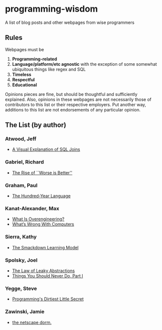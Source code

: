 # programming-wisdom
A list of blog posts and other webpages from wise programmers

## Rules
Webpages must be 

1. **Programming-related**
2. **Language/platform/etc agnostic** with the exception of some somewhat ubiquitous things like regex and SQL
2. **Timeless**
3. **Respectful**
4. **Educational**

Opinions pieces are fine, but should be thoughtful and sufficiently explained. Also, opinions in these webpages are not necessarily those of contributors to this list or their respective employers. Put another way, additions to this list are not endorsements of any particular opinion.

## The List (by author)

### Atwood, Jeff

* [A Visual Explanation of SQL Joins](http://blog.codinghorror.com/a-visual-explanation-of-sql-joins/)

### Gabriel, Richard

* [The Rise of ``Worse is Better''](https://www.jwz.org/doc/worse-is-better.html)

### Graham, Paul

* [The Hundred-Year Language](http://www.paulgraham.com/hundred.html)

### Kanat-Alexander, Max

* [What Is Overengineering?](http://www.codesimplicity.com/post/what-is-overengineering/)
* [What’s Wrong With Computers](http://www.codesimplicity.com/post/whats-wrong-with-computers/)

### Sierra, Kathy

* [The Smackdown Learning Model](http://headrush.typepad.com/creating_passionate_users/2005/08/the_smackdown_l.html)

### Spolsky, Joel

* [The Law of Leaky Abstractions](http://joelonsoftware.com/articles/LeakyAbstractions.html)
* [Things You Should Never Do, Part I](http://www.joelonsoftware.com/articles/fog0000000069.html)

### Yegge, Steve

* [Programming's Dirtiest Little Secret](http://steve-yegge.blogspot.com/2008/09/programmings-dirtiest-little-secret.html)

### Zawinski, Jamie
* [the netscape dorm.](https://www.jwz.org/gruntle/nscpdorm.html)
